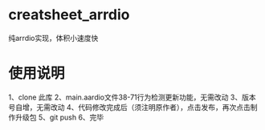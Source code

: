 # creatsheet_arrdio
 纯arrdio实现，体积小速度快

# 使用说明
1、clone 此库
2、main.aardio文件38-71行为检测更新功能，无需改动
3、版本号自增，无需改动
4、代码修改完成后（须注明原作者），点击发布，再次点击制作升级包
5、git push
6、完毕